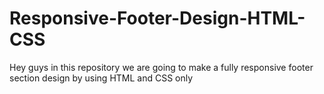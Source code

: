 # Responsive-Footer-Design-HTML-CSS
Hey guys in this repository we are going to make a fully responsive footer section design by using HTML and CSS only
